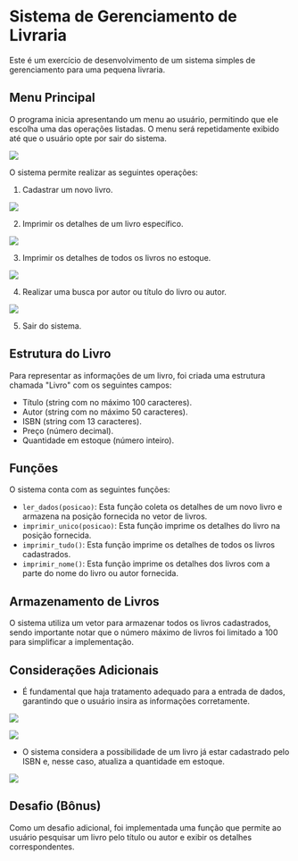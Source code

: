 # Sistema de Gerenciamento de Livraria

Este é um exercício de desenvolvimento de um sistema simples de gerenciamento para uma pequena livraria. 

## Menu Principal

O programa inicia apresentando um menu ao usuário, permitindo que ele escolha uma das operações listadas. O menu será repetidamente exibido até que o usuário opte por sair do sistema.

![](https://media.discordapp.net/attachments/1109930711055618160/1168204409986105354/image.png?ex=6550ea23&is=653e7523&hm=be70b6dd84dc236585f9b4228df176e133855775051730bf118b5a65c9eeb460&=)

O sistema permite realizar as seguintes operações:

1. Cadastrar um novo livro.

![](https://media.discordapp.net/attachments/1109930711055618160/1168205080516907028/image.png?ex=6550eac3&is=653e75c3&hm=f1417c8067b3feb8c6129a8f29818cadffe470f5d07213f614c14e1cba287d2a&=)

2. Imprimir os detalhes de um livro específico.

![](https://media.discordapp.net/attachments/1109930711055618160/1168205706588061817/image.png?ex=6550eb58&is=653e7658&hm=d9752ffc7fc2c80e10c1f0b69e066bf96716e65db3513cb6142940e6b09137d8&=)

3. Imprimir os detalhes de todos os livros no estoque.

![](https://media.discordapp.net/attachments/1109930711055618160/1168206206779785226/image.png?ex=6550ebcf&is=653e76cf&hm=a8f7e6a1f9637613b05e9463a687f2912e09c867dde65bacece1b976caa10a95&=)

4. Realizar uma busca por autor ou título do livro ou autor.

![](https://media.discordapp.net/attachments/1109930711055618160/1168206436405350452/image.png?ex=6550ec06&is=653e7706&hm=8c13a9a53f36aa57f043709c01322c970a68b872999bc36b344380f58c988f60&=)

5. Sair do sistema.

## Estrutura do Livro

Para representar as informações de um livro, foi criada uma estrutura chamada "Livro" com os seguintes campos:

- Título (string com no máximo 100 caracteres).
- Autor (string com no máximo 50 caracteres).
- ISBN (string com 13 caracteres).
- Preço (número decimal).
- Quantidade em estoque (número inteiro).

## Funções

O sistema conta com as seguintes funções:

- `ler_dados(posicao)`: Esta função coleta os detalhes de um novo livro e armazena na posição fornecida no vetor de livros.
- `imprimir_unico(posicao)`: Esta função imprime os detalhes do livro na posição fornecida.
- `imprimir_tudo()`: Esta função imprime os detalhes de todos os livros cadastrados.
- `imprimir_nome()`: Esta função imprime os detalhes dos livros com a parte do nome do livro ou autor fornecida.


## Armazenamento de Livros

O sistema utiliza um vetor para armazenar todos os livros cadastrados, sendo importante notar que o número máximo de livros foi limitado a 100 para simplificar a implementação.

## Considerações Adicionais

- É fundamental que haja tratamento adequado para a entrada de dados, garantindo que o usuário insira as informações corretamente.

![](https://media.discordapp.net/attachments/1109930711055618160/1168206896591802488/image.png?ex=6550ec74&is=653e7774&hm=502ed908afe391669f342e0c113b7b6314e7cf08dbacc623403faa8ad7c68af9&=)

![](https://media.discordapp.net/attachments/1109930711055618160/1168207097742250004/image.png?ex=6550eca4&is=653e77a4&hm=066bba47ebf3b25a771b1b3a133c872c663b42e044e76af55ba8eb585fe86d78&=)

- O sistema considera a possibilidade de um livro já estar cadastrado pelo ISBN e, nesse caso, atualiza a quantidade em estoque.

![](https://media.discordapp.net/attachments/1109930711055618160/1168207502370930788/image.png?ex=6550ed04&is=653e7804&hm=04417c42ca219853af92ff9ef7473408022d4d9c67339657aaf33152a3857178&=)

## Desafio (Bônus)

Como um desafio adicional, foi implementada uma função que permite ao usuário pesquisar um livro pelo título ou autor e exibir os detalhes correspondentes.

